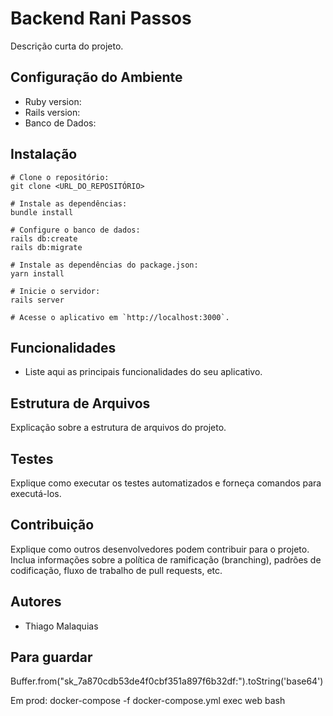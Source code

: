 # Backend Rani Passos

Descrição curta do projeto.

## Configuração do Ambiente

- Ruby version:
- Rails version:
- Banco de Dados:

## Instalação

```
# Clone o repositório:
git clone <URL_DO_REPOSITÓRIO>

# Instale as dependências:
bundle install

# Configure o banco de dados:
rails db:create
rails db:migrate

# Instale as dependências do package.json:
yarn install

# Inicie o servidor:
rails server

# Acesse o aplicativo em `http://localhost:3000`.
```

## Funcionalidades

- Liste aqui as principais funcionalidades do seu aplicativo.

## Estrutura de Arquivos

Explicação sobre a estrutura de arquivos do projeto.

## Testes

Explique como executar os testes automatizados e forneça comandos para executá-los.

## Contribuição

Explique como outros desenvolvedores podem contribuir para o projeto. Inclua informações sobre a política de ramificação (branching), padrões de codificação, fluxo de trabalho de pull requests, etc.

## Autores

- Thiago Malaquias

## Para guardar

Buffer.from("sk_7a870cdb53de4f0cbf351a897f6b32df:").toString('base64')

Em prod:
docker-compose -f docker-compose.yml exec web bash
